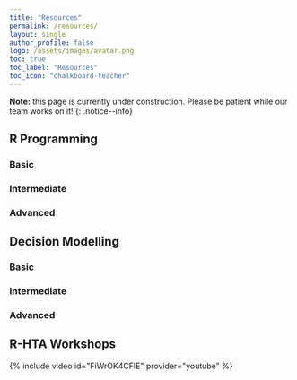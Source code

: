```yaml
---
title: "Resources"
permalink: /resources/
layout: single
author_profile: false
logo: /assets/images/avatar.png
toc: true
toc_label: "Resources"
toc_icon: "chalkboard-teacher"
---
```


**Note:** this page is currently under construction. Please be patient while our team works on it!
{: .notice--info}

## R Programming

### Basic

### Intermediate

### Advanced

## Decision Modelling

### Basic

### Intermediate

### Advanced


## R-HTA Workshops
{% include video id="FiWrOK4CFlE" provider="youtube" %}